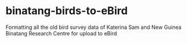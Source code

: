 # binatang-birds-to-eBird
Formatting all the old bird survey data of Katerina Sam and New Guinea Binatang Research Centre for upload to eBird
